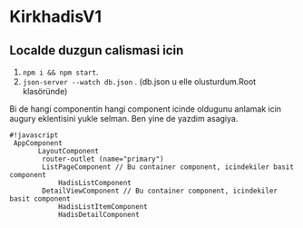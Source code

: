 # KirkhadisV1

## Localde duzgun calismasi icin
1. `npm i && npm start`.
2. `json-server --watch db.json` . (db.json u elle olusturdum.Root klasöründe)

Bi de hangi componentin hangi component icinde oldugunu anlamak icin augury eklentisini yukle selman.
Ben yine de yazdim asagiya.
 
```
#!javascript
 AppComponent
       LayoutComponent
        router-outlet (name="primary")
        ListPageComponent // Bu container component, icindekiler basit component
            HadisListComponent
        DetailViewComponent // Bu container component, icindekiler basit component
            HadisListItemComponent
            HadisDetailComponent

```